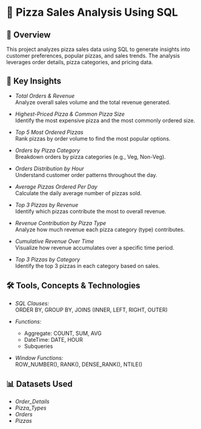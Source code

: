 # 🍕 Pizza Sales Analysis Using SQL

## 📄 Overview
This project analyzes pizza sales data using SQL to generate insights into customer preferences, popular pizzas, and sales trends. The analysis leverages order details, pizza categories, and pricing data.

## 🔑 Key Insights
- *Total Orders & Revenue*  
  Analyze overall sales volume and the total revenue generated.
  
- *Highest-Priced Pizza & Common Pizza Size*  
  Identify the most expensive pizza and the most commonly ordered size.
  
- *Top 5 Most Ordered Pizzas*  
  Rank pizzas by order volume to find the most popular options.
  
- *Orders by Pizza Category*  
  Breakdown orders by pizza categories (e.g., Veg, Non-Veg).
  
- *Orders Distribution by Hour*  
  Understand customer order patterns throughout the day.
  
- *Average Pizzas Ordered Per Day*  
  Calculate the daily average number of pizzas sold.
  
- *Top 3 Pizzas by Revenue*  
  Identify which pizzas contribute the most to overall revenue.
  
- *Revenue Contribution by Pizza Type*  
  Analyze how much revenue each pizza category (type) contributes.
  
- *Cumulative Revenue Over Time*  
  Visualize how revenue accumulates over a specific time period.
  
- *Top 3 Pizzas by Category*  
  Identify the top 3 pizzas in each category based on sales.

## 🛠️ Tools, Concepts & Technologies
- *SQL Clauses:*  
  ORDER BY, GROUP BY, JOINS (INNER, LEFT, RIGHT, OUTER)
  
- *Functions:*  
  - Aggregate: COUNT, SUM, AVG
  - DateTime: DATE, HOUR
  - Subqueries
  
- *Window Functions:*  
  ROW_NUMBER(), RANK(), DENSE_RANK(), NTILE()

## 📊 Datasets Used
- *Order_Details*
- *Pizza_Types*
- *Orders*
- *Pizzas*
